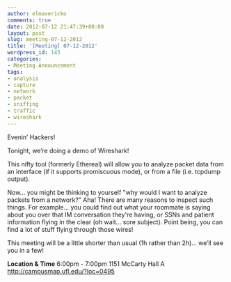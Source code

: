 ```yaml
---
author: elmavericko
comments: true
date: 2012-07-12 21:47:39+00:00
layout: post
slug: meeting-07-12-2012
title: '[Meeting] 07-12-2012'
wordpress_id: 143
categories:
- Meeting Announcement
tags:
- analysis
- capture
- network
- packet
- sniffing
- traffic
- wireshark
---
```


Evenin’ Hackers!

Tonight, we’re doing a demo of Wireshark!

This nifty tool (formerly Ethereal) will allow you to analyze packet data from an interface (if it supports promiscuous mode), or from a file (i.e. tcpdump output).

Now... you might be thinking to yourself "why would I want to analyze packets from a network?" Aha! There are many reasons to inspect such things. For example… you could find out what your roommate is saying about you over that IM conversation they're having, or SSNs and patient information flying in the clear (oh wait... sore subject). Point being, you can find a lot of stuff flying through those wires!

This meeting will be a little shorter than usual (1h rather than 2h)… we’ll see you in a few!


**Location & Time**
6:00pm - 7:00pm
1151 McCarty Hall A
http://campusmap.ufl.edu/?loc=0495
